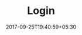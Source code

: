 ---
title: "Login"
date: 2017-09-25T19:40:59+05:30
draft: false
layout: login


logged: true

corporater : corporater

flight : flight-header

---